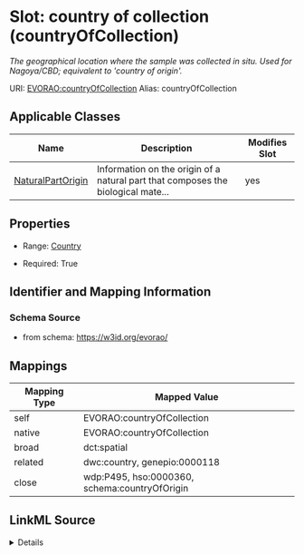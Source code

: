 

# Slot: country of collection (countryOfCollection) 


_The geographical location where the sample was collected in situ. Used for Nagoya/CBD; equivalent to 'country of origin'._





URI: [EVORAO:countryOfCollection](https://w3id.org/evorao/countryOfCollection)
Alias: countryOfCollection

<!-- no inheritance hierarchy -->





## Applicable Classes

| Name | Description | Modifies Slot |
| --- | --- | --- |
| [NaturalPartOrigin](NaturalPartOrigin.md) | Information on the origin of a natural part that composes the biological mate... |  yes  |







## Properties

* Range: [Country](Country.md)

* Required: True





## Identifier and Mapping Information







### Schema Source


* from schema: https://w3id.org/evorao/




## Mappings

| Mapping Type | Mapped Value |
| ---  | ---  |
| self | EVORAO:countryOfCollection |
| native | EVORAO:countryOfCollection |
| broad | dct:spatial |
| related | dwc:country, genepio:0000118 |
| close | wdp:P495, hso:0000360, schema:countryOfOrigin |




## LinkML Source

<details>
```yaml
name: countryOfCollection
description: The geographical location where the sample was collected in situ. Used
  for Nagoya/CBD; equivalent to 'country of origin'.
title: country of collection
from_schema: https://w3id.org/evorao/
close_mappings:
- wdp:P495
- hso:0000360
- schema:countryOfOrigin
related_mappings:
- dwc:country
- genepio:0000118
broad_mappings:
- dct:spatial
rank: 1000
alias: countryOfCollection
domain_of:
- NaturalPartOrigin
range: Country
required: true
multivalued: false

```
</details>